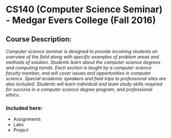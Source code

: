 # CS140 (Computer Science Seminar) - Medgar Evers College (Fall 2016)
## Course Description:
*_Computer science seminar is designed to provide incoming students an overview of the field along with specific examples of problem areas and methods of solution.  Students learn about the computer science degrees and computing trends.  Each section is taught by a computer science faculty member, and will cover issues and opportunities in computer science.  Special academic speakers and field trips to professional sites are also included.  Students will learn individual and team study skills required for success in a computer science degree program, and professional ethics._*
### Included here:
- Assignments
- Labs
- Project
